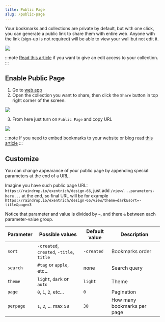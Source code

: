 ```yaml
---
title: Public Page
slug: /public-page
---
```


Your bookmarks and collections are private by default, but with one click, you can generate a public link to share them with entire web.
Anyone with the link (sign-up is not required) will be able to view your wall but not edit it.

![](page.jpg)

:::note
[Read this article](../collaboration/index.md) if you want to give an edit access to your collection.
:::

## Enable Public Page

1. Go to [web app](https://app.raindrop.io/)
2. Open the collection you want to share, then click the `Share` button in top right corner of the screen.

![](share.png)

3. From here just turn on `Public Page` and copy URL

<p><img src={require('./bylink.png').default} style={{maxHeight:496}} /></p>

:::note
If you need to embed bookmarks to your website or blog read [this article](../embed/index.md)
:::

## Customize
You can change appearance of your public page by appending special parameters at the end of a URL.

Imagine you have such public page URL: `https://raindrop.io/exentrich/design-66`, just add `/view/...parameters-here...` at the end, so final URL will be for example `https://raindrop.io/exentrich/design-66/view/theme=dark&sort=-title&page=3`

Notice that parameter and value is divided by `=`, and there `&` between each parameter-value group.

Parameter | Possible values | Default value | Description
--- | --- | --- | ---
`sort` | `-created`, `created`, `-title`, `title` | `-created` | Bookmarks order
`search` | `#tag` or `apple`, etc... | none | Search query
`theme` | `light`, `dark` or `auto` | `light` | Theme
`page` | `0`, `1`, `2`, etc... | `0` | Pagination
`perpage` | `1`, `2`, ... max `50` | `30` | How many bookmarks per page